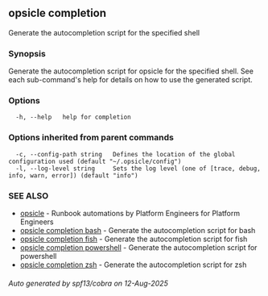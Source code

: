 ## opsicle completion

Generate the autocompletion script for the specified shell

### Synopsis

Generate the autocompletion script for opsicle for the specified shell.
See each sub-command's help for details on how to use the generated script.


### Options

```
  -h, --help   help for completion
```

### Options inherited from parent commands

```
  -c, --config-path string   Defines the location of the global configuration used (default "~/.opsicle/config")
  -l, --log-level string     Sets the log level (one of [trace, debug, info, warn, error]) (default "info")
```

### SEE ALSO

* [opsicle](cli/opsicle.md)	 - Runbook automations by Platform Engineers for Platform Engineers
* [opsicle completion bash](cli/opsicle_completion_bash.md)	 - Generate the autocompletion script for bash
* [opsicle completion fish](cli/opsicle_completion_fish.md)	 - Generate the autocompletion script for fish
* [opsicle completion powershell](cli/opsicle_completion_powershell.md)	 - Generate the autocompletion script for powershell
* [opsicle completion zsh](cli/opsicle_completion_zsh.md)	 - Generate the autocompletion script for zsh

###### Auto generated by spf13/cobra on 12-Aug-2025
